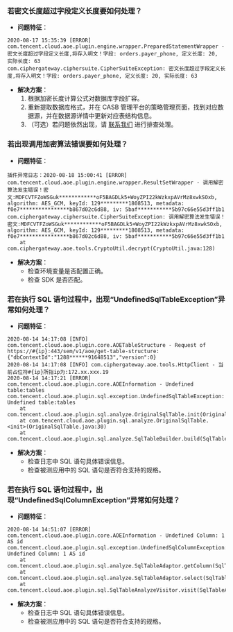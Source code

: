 
### 若密文长度超过字段定义长度要如何处理？

- **问题特征**：
```
2020-08-17 15:35:39 [ERROR] com.tencent.cloud.aoe.plugin.engine.wrapper.PreparedStatementWrapper - 密文长度超过字段定义长度,将存入明文！字段: orders.payer_phone, 定义长度: 20, 实际长度: 63
com.ciphergateway.ciphersuite.CipherSuiteException: 密文长度超过字段定义长度,将存入明文！字段: orders.payer_phone, 定义长度: 20, 实际长度: 63
```
- **解决方案**：
	1. 根据加密长度计算公式对数据库字段扩容。
	2. 重新提取数据库格式，并在 CASB 管理平台的策略管理页面，找到对应数据源，并在数据源详情中更新对应表结构信息。
	3. （可选）若问题依然出现，请 [联系我们](https://cloud.tencent.com/act/event/connect-service) 进行排查处理。


### 若出现调用加密算法错误要如何处理？

- **问题特征**：
```
插件异常日志：2020-08-18 15:00:41 [ERROR] com.tencent.cloud.aoe.plugin.engine.wrapper.ResultSetWrapper - 调用解密算法发生错误！密文:MDFCVTFZoWSGuk************oF5BAGDLk5+WoyZPI22kWzkxpAVrMz8xwkSOxb, algorithm: AES_GCM, keyId: 129*********1808513, metadata: f0e7****************b867d02c6d88, iv: 5baf***********5b97c66e55d3ff1b1
com.ciphergateway.ciphersuite.CipherSuiteException: 调用解密算法发生错误！密文:MDFCVTFZoWSGuk************oF5BAGDLk5+WoyZPI22kWzkxpAVrMz8xwkSOxb, algorithm: AES_GCM, keyId: 129*********1808513, metadata: f0e7****************b867d02c6d88, iv: 5baf***********5b97c66e55d3ff1b1
	at com.ciphergateway.aoe.tools.CryptoUtil.decrypt(CryptoUtil.java:128)
```
- **解决方案**：
	- 检查环境变量是否配置正确。
	- 检查 SDK 是否匹配。

### 若在执行 SQL 语句过程中，出现“UndefinedSqlTableException”异常如何处理？

- **问题特征**：
```
2020-08-14 14:17:08 [INFO] com.tencent.cloud.aoe.plugin.core.AOETableStructure - Request of https://#{ip}:443/sem/v1/aoe/get-table-structure: {"dbContextId":"1288******91648513","version":0}
2020-08-14 14:17:08 [INFO] com.ciphergateway.aoe.tools.HttpClient - 当前占位符#{ip}所指ip为:172.xx.xxx.19
2020-08-14 14:17:21 [ERROR] com.tencent.cloud.aoe.plugin.core.AOEInformation - Undefined table:tables
com.tencent.cloud.aoe.plugin.sql.exception.UndefinedSqlTableException: Undefined table:tables
	at com.tencent.cloud.aoe.plugin.sql.analyze.OriginalSqlTable.init(OriginalSqlTable.java:13)
	at com.tencent.cloud.aoe.plugin.sql.analyze.OriginalSqlTable.<init>(OriginalSqlTable.java:30)
	at com.tencent.cloud.aoe.plugin.sql.analyze.SqlTableBuilder.build(SqlTableBuilder.java:17)
```
- **解决方案**：
	- 检查日志中 SQL 语句具体错误信息。
	- 检查被测应用中的 SQL 语句是否符合支持的规格。

### 若在执行 SQL 语句过程中，出现“UndefinedSqlColumnException”异常如何处理？

- **问题特征**：
```
2020-08-14 14:51:07 [ERROR] com.tencent.cloud.aoe.plugin.core.AOEInformation - Undefined Column: 1 AS id
com.tencent.cloud.aoe.plugin.sql.exception.UndefinedSqlColumnException: Undefined Column: 1 AS id
	at com.tencent.cloud.aoe.plugin.sql.analyze.SqlTableAdaptor.getColumn(SqlTableAdaptor.java:58)
	at com.tencent.cloud.aoe.plugin.sql.analyze.SqlTableAdaptor.select(SqlTableAdaptor.java:130)
	at com.tencent.cloud.aoe.plugin.sql.SqlTableAnalyzeVisitor.visit(SqlTableAnalyzeVisitor.java:125)
```
- **解决方案**：
	- 检查日志中 SQL 语句具体错误信息。
	- 检查被测应用中的 SQL 语句是否符合支持的规格。
